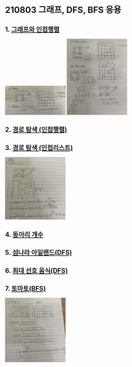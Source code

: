 # 210803 그래프, DFS, BFS 응용

## 1. [그래프와 인접행렬](./01.js)

<img src="1-1.png" alt="drawing" width="200"/>

<img src="1-2.png" alt="drawing" width="200"/>

## 2. [경로 탐색 (인접행렬)](./02.js)

## 3. [경로 탐색 (인접리스트)](./03.js)

<img src="3.png" alt="drawing" width="200"/>

## 4. [동아리 개수](./04.js)

## 5. [섬나라 아일랜드(DFS)](./05.js)

## 6. [최대 선호 음식(DFS)](./06.js)

## 7. [토마토(BFS)](./07.js)

<img src="7.png" alt="drawing" width="200"/>
